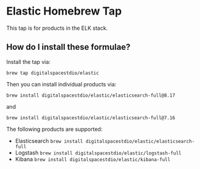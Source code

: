 # Elastic Homebrew Tap

This tap is for products in the ELK stack.

## How do I install these formulae?

Install the tap via:

    brew tap digitalspacestdio/elastic

Then you can install individual products via:

    brew install digitalspacestdio/elastic/elasticsearch-full@8.17

and

    brew install digitalspacestdio/elastic/elasticsearch-full@7.16

The following products are supported:

* Elasticsearch `brew install digitalspacestdio/elastic/elasticsearch-full`
* Logstash `brew install digitalspacestdio/elastic/logstash-full`
* Kibana `brew install digitalspacestdio/elastic/kibana-full`
